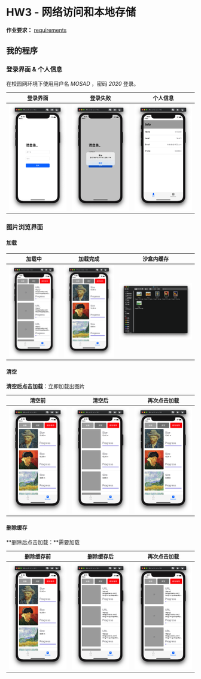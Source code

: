 # HW3 - 网络访问和本地存储

**作业要求：** [requirements](https://gitee.com/chenguofan1999/mosad_-hw3)

## 我的程序



### 登录界面 & 个人信息

在校园网环境下使用用户名 *MOSAD* ，密码 *2020* 登录。

| 登录界面                                | 登录失败                                 | 个人信息                               |
| --------------------------------------- | ---------------------------------------- | -------------------------------------- |
| <img src="pics/login.png" width="400"/> | <img src="pics/login2.png" width="400"/> | <img src="pics/info.png" width="400"/> |





### 图片浏览界面

#### 加载

|                  加载中                   |                 加载完成                 | 沙盒内缓存                              |
| :---------------------------------------: | :--------------------------------------: | --------------------------------------- |
| <img src="pics/loading.png" width="400"/> | <img src="pics/loaded.png" width="400"/> | <img src="pics/cache.png" width="600"/> |



#### 清空

**清空后点击加载**：立即加载出图片

| 清空前                                   | 清空后                                       | 再次点击加载                             |
| ---------------------------------------- | -------------------------------------------- | ---------------------------------------- |
| <img src="pics/loaded.png" width="400"/> | <img src="pics/afterClear.png" width="400"/> | <img src="pics/loaded.png" width="400"/> |



#### 删除缓存

**删除后点击加载：**需要加载 

| 删除缓存前                               | 删除缓存后                                    | 再次点击加载                              |
| ---------------------------------------- | --------------------------------------------- | ----------------------------------------- |
| <img src="pics/loaded.png" width="400"/> | <img src="pics/afterDelete.png" width="400"/> | <img src="pics/loading.png" width="400"/> |









